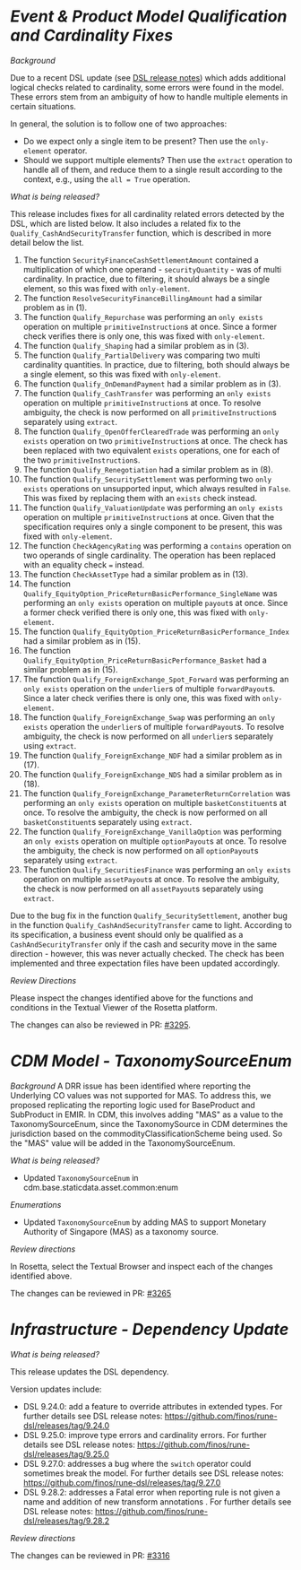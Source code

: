 # *Event & Product Model Qualification and Cardinality Fixes*

_Background_

Due to a recent DSL update (see [DSL release notes](https://github.com/finos/rune-dsl/releases/tag/9.25.0)) which adds additional logical checks related to cardinality, some errors were found in the model.
These errors stem from an ambiguity of how to handle multiple elements in certain situations.

In general, the solution is to follow one of two approaches:
- Do we expect only a single item to be present? Then use the `only-element` operator.
- Should we support multiple elements? Then use the `extract` operation to handle all of them, and reduce them
  to a single result according to the context, e.g., using the `all = True` operation.

_What is being released?_

This release includes fixes for all cardinality related errors detected by the DSL, which are listed below.
It also includes a related fix to the `Qualify_CashAndSecurityTransfer` function, which is described in more detail below the list.

1. The function `SecurityFinanceCashSettlementAmount` contained a multiplication of which one operand - `securityQuantity` -
   was of multi cardinality. In practice, due to filtering, it should always be a single element, so this was fixed with `only-element`.
2. The function `ResolveSecurityFinanceBillingAmount` had a similar problem as in (1).
3. The function `Qualify_Repurchase` was performing an `only exists` operation on multiple `primitiveInstruction`s at
   once. Since a former check verifies there is only one, this was fixed with `only-element`.
4. The function `Qualify_Shaping` had a similar problem as in (3).
5. The function `Qualify_PartialDelivery` was comparing two multi cardinality quantities. In practice, due to filtering,
   both should always be a single element, so this was fixed with `only-element`.
6. The function `Qualify_OnDemandPayment` had a similar problem as in (3).
7. The function `Qualify_CashTransfer` was performing an `only exists` operation on multiple `primitiveInstruction`s at
   once. To resolve ambiguity, the check is now performed on all `primitiveInstruction`s separately using `extract`.
8. The function `Qualify_OpenOfferClearedTrade` was performing an `only exists` operation on two `primitiveInstruction`s at
   once. The check has been replaced with two equivalent `exists` operations, one for each of the two `primitiveInstruction`s.
9. The function `Qualify_Renegotiation` had a similar problem as in (8).
10. The function `Qualify_SecuritySettlement` was performing two `only exists` operations on unsupported input, which
    always resulted in `False`. This was fixed by replacing them with an `exists` check instead.
11. The function `Qualify_ValuationUpdate` was performing an `only exists` operation on multiple `primitiveInstruction`s at
    once. Given that the specification requires only a single component to be present, this was fixed with `only-element`.
12. The function `CheckAgencyRating` was performing a `contains` operation on two operands of single cardinality.
    The operation has been replaced with an equality check `=` instead.
13. The function `CheckAssetType` had a similar problem as in (13).
14. The function `Qualify_EquityOption_PriceReturnBasicPerformance_SingleName` was performing an `only exists` operation on multiple `payout`s
    at once. Since a former check verified there is only one, this was fixed with `only-element`.
15. The function `Qualify_EquityOption_PriceReturnBasicPerformance_Index` had a similar problem as in (15).
16. The function `Qualify_EquityOption_PriceReturnBasicPerformance_Basket` had a similar problem as in (15).
17. The function `Qualify_ForeignExchange_Spot_Forward` was performing an `only exists` operation on the `underlier`s
    of multiple `forwardPayout`s. Since a later check verifies there is only one, this was fixed with `only-element`.
18. The function `Qualify_ForeignExchange_Swap` was performing an `only exists` operation the `underlier`s
    of multiple `forwardPayout`s. To resolve ambiguity, the check is now performed on all `underlier`s separately using `extract`.
19. The function `Qualify_ForeignExchange_NDF` had a similar problem as in (17).
20. The function `Qualify_ForeignExchange_NDS` had a similar problem as in (18).
21. The function `Qualify_ForeignExchange_ParameterReturnCorrelation` was performing an `only exists` operation on multiple `basketConstituent`s at
    once. To resolve the ambiguity, the check is now performed on all `basketConstituent`s separately using `extract`.
22. The function `Qualify_ForeignExchange_VanillaOption` was performing an `only exists` operation on multiple `optionPayout`s
    at once. To resolve the ambiguity, the check is now performed on all `optionPayout`s separately using `extract`.
23. The function `Qualify_SecuritiesFinance` was performing an `only exists` operation on multiple `assetPayout`s
    at once. To resolve the ambiguity, the check is now performed on all `assetPayout`s separately using `extract`.

Due to the bug fix in the function `Qualify_SecuritySettlement`, another bug in the function `Qualify_CashAndSecurityTransfer`
came to light. According to its specification, a business event should only be qualified as a `CashAndSecurityTransfer`
only if the cash and security move in the same direction - however, this was never actually checked. The check has been implemented
and three expectation files have been updated accordingly.

_Review Directions_

Please inspect the changes identified above for the functions and conditions in the Textual Viewer of the Rosetta platform.

The changes can also be reviewed in PR: [#3295](https://github.com/finos/common-domain-model/pull/3295).


# _CDM Model - TaxonomySourceEnum_

_Background_
A DRR issue has been identified where reporting the Underlying CO values was not supported for MAS. To address this, we proposed replicating the reporting logic used for BaseProduct and SubProduct in EMIR. In CDM, this involves adding "MAS" as a value to the TaxonomySourceEnum, since the TaxonomySource in CDM determines the jurisdiction based on the commodityClassificationScheme being used. So the "MAS" value will be added in the TaxonomySourceEnum.

_What is being released?_

- Updated `TaxonomySourceEnum` in cdm.base.staticdata.asset.common:enum

_Enumerations_

- Updated `TaxonomySourceEnum` by adding MAS to support Monetary Authority of Singapore (MAS) as a taxonomy source.

_Review directions_

In Rosetta, select the Textual Browser and inspect each of the changes identified above.

The changes can be reviewed in PR: [#3265](https://github.com/finos/common-domain-model/pull/3265)

# _Infrastructure - Dependency Update_

_What is being released?_

This release updates the DSL dependency.

Version updates include:
- DSL 9.24.0: add a feature to override attributes in extended types. For further details see DSL release notes: https://github.com/finos/rune-dsl/releases/tag/9.24.0
- DSL 9.25.0: improve type errors and cardinality errors. For further details see DSL release notes: https://github.com/finos/rune-dsl/releases/tag/9.25.0
- DSL 9.27.0: addresses a bug where the `switch` operator could sometimes break the model. For further details see DSL release notes: https://github.com/finos/rune-dsl/releases/tag/9.27.0
- DSL 9.28.2: addresses a Fatal error when reporting rule is not given a name and addition of new transform annotations . For further details see DSL release notes: https://github.com/finos/rune-dsl/releases/tag/9.28.2

_Review directions_

The changes can be reviewed in PR: [#3316](https://github.com/finos/common-domain-model/pull/3316)
